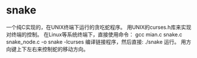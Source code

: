 # snake
一个纯C实现的，在UNIX终端下运行的贪吃蛇程序。
用UNIX的curses.h库来实现对终端的控制。
在Linux等系统终端下，直接使用命令：
gcc mian.c snake.c snake_node.c -o snake -lcurses
编译链接程序，然后直接:
./snake
运行。
用方向键上下左右来控制蛇的移动方向。
